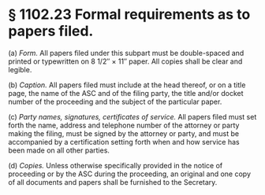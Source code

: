 # § 1102.23   Formal requirements as to papers filed.

(a) *Form.* All papers filed under this subpart must be double-spaced and printed or typewritten on 8
1/2″ × 11″ paper. All copies shall be clear and legible. 


(b) *Caption.* All papers filed must include at the head thereof, or on a title page, the name of the ASC and of the filing party, the title and/or docket number of the proceeding and the subject of the particular paper.


(c) *Party names, signatures, certificates of service.* All papers filed must set forth the name, address and telephone number of the attorney or party making the filing, must be signed by the attorney or party, and must be accompanied by a certification setting forth when and how service has been made on all other parties.


(d) *Copies.* Unless otherwise specifically provided in the notice of proceeding or by the ASC during the proceeding, an original and one copy of all documents and papers shall be furnished to the Secretary.




